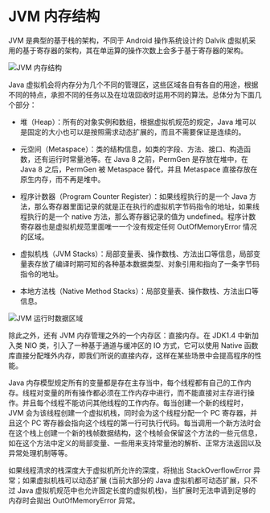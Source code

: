 # JVM 内存结构

JVM 是典型的基于栈的架构，不同于 Android 操作系统设计的 Dalvik 虚拟机采用的基于寄存器的架构，其在单运算的操作次数上会多于基于寄存器的架构。

![JVM 内存结构](https://i.postimg.cc/gjTdmWgY/image.png)

Java 虚拟机会将内存分为几个不同的管理区，这些区域各自有各自的用途，根据不同的特点，承担不同的任务以及在垃圾回收时运用不同的算法。总体分为下面几个部分：

- 堆（Heap）：所有的对象实例和数组，根据虚拟机规范的规定，Java 堆可以是固定的大小也可以是按照需求动态扩展的，而且不需要保证是连续的。

- 元空间（Metaspace）：类的结构信息，如类的字段、方法、接口、构造函数，还有运行时常量池等。在 Java 8 之前，PermGen 是存放在堆中，在 Java 8 之后，PermGen 被 Metaspace 替代，并且 Metaspace 直接存放在原生内存，而不再是堆中。

- 程序计数器（Program Counter Register）：如果线程执行的是一个 Java 方法，那么寄存器里面记录的就是正在执行的虚拟机字节码指令的地址，如果线程执行的是一个 native 方法，那么寄存器记录的值为 undefined。程序计数寄存器也是虚拟机规范里面唯一一个没有规定任何 OutOfMemoryError 情况的区域。

- 虚拟机栈（JVM Stacks）：局部变量表、操作数栈、方法出口等信息，局部变量表存放了编译时期可知的各种基本数据类型、对象引用和指向了一条字节码指令的地址。

- 本地方法栈（Native Method Stacks）：局部变量表、操作数栈、方法出口等信息。

![JVM 运行时数据区域](https://i.postimg.cc/bJX9VCkd/image.png)

除此之外，还有 JVM 内存管理之外的一个内存区：直接内存。在 JDK1.4 中新加入类 NIO 类，引入了一种基于通道与缓冲区的 IO 方式，它可以使用 Native 函数库直接分配堆外内存，即我们所说的直接内存，这样在某些场景中会提高程序的性能。

Java 内存模型规定所有的变量都是存在主存当中，每个线程都有自己的工作内存。线程对变量的所有操作都必须在工作内存中进行，而不能直接对主存进行操作。并且每个线程不能访问其他线程的工作内存。每当创建一个新的线程时，JVM 会为该线程创建一个虚拟机栈，同时会为这个线程分配一个 PC 寄存器，并且这个 PC 寄存器会指向这个线程的第一行可执行代码。每当调用一个新方法时会在这个栈上创建一个新的栈帧数据结构，这个栈帧会保留这个方法的一些元信息，如在这个方法中定义的局部变量、一些用来支持常量池的解析、正常方法返回以及异常处理机制等等。

如果线程清求的栈深度大于虚拟机所允许的深度，将抛出 StackOverflowError 异常；如果虚拟机栈可以动态扩展 (当前大部分的 Java 虚拟机都可动态扩展，只不过 Java 虚拟机规范中也允许固定长度的虚拟机栈)，当扩展时无法申请到足够的内存时会拋出 OutOfMemoryError 异常。

